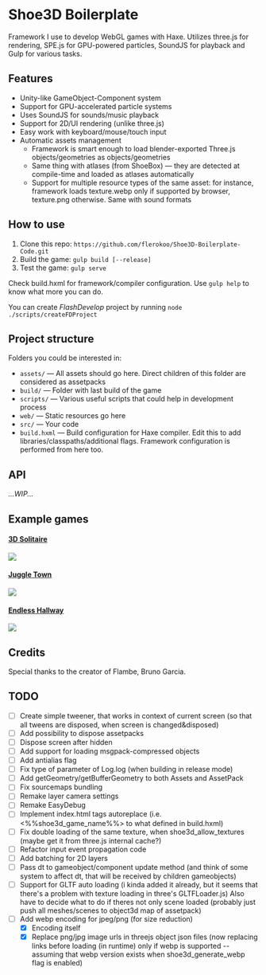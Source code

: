 # Shoe3D Boilerplate

Framework I use to develop WebGL games with Haxe. 
Utilizes three.js for rendering, SPE.js for GPU-powered particles, SoundJS for playback and Gulp for various tasks.


## Features

* Unity-like GameObject-Component system
* Support for GPU-accelerated particle systems
* Uses SoundJS for sounds/music playback
* Support for 2D/UI rendering (unlike three.js)
* Easy work with keyboard/mouse/touch input
* Automatic assets management
    * Framework is smart enough to load blender-exported Three.js objects/geometries as objects/geometries
    * Same thing with atlases (from ShoeBox) — they are detected at compile-time and loaded as atlases automatically 
    * Support for multiple resource types of the same asset: for instance, framework loads texture.webp only if supported by browser, texture.png otherwise. Same with sound formats

## How to use

1) Clone this repo: `https://github.com/flerokoo/Shoe3D-Boilerplate-Code.git` 
2) Build the game: `gulp build [--release]`
3) Test the game: `gulp serve`

Check build.hxml for framework/compiler configuration.
Use `gulp help` to know what more you can do.

You can create _FlashDevelop_ project by running `node ./scripts/createFDProject`

## Project structure

Folders you could be interested in:
* `assets/` — All assets should go here. Direct children of this folder are considered as assetpacks
* `build/` — Folder with last build of the game
* `scripts/` — Various useful scripts that could help in development process
* `web/` — Static resources go here
* `src/` — Your code
* `build.hxml` — Build configuration for Haxe compiler. Edit this to add libraries/classpaths/additional flags. Framework configuration is performed from here too.


## API

_...WIP..._

## Example games

#### [3D Solitaire](https://play.famobi.com/3d-solitaire)
![](http://shodiev.ru/img/games/solitaire.jpg)

#### [Juggle Town](https://www.youtube.com/watch?v=q-AoEeA231w&feature=youtu.be)
![](http://shodiev.ru/games/juggletown/thumb.png)

#### [Endless Hallway](https://www.youtube.com/watch?v=ZS5KA8Joz70)
![](http://shodiev.ru/games/endlesshallway/thumb.png)


## Credits
Special thanks to the creator of Flambe, Bruno Garcia.


## TODO
- [ ] Create simple tweener, that works in context of current screen (so that all tweens are disposed, when screen is changed&disposed)
- [ ] Add possibility to dispose assetpacks
- [ ] Dispose screen after hidden
- [ ] Add support for loading msgpack-compressed objects
- [ ] Add antialias flag
- [ ] Fix type of parameter of Log.log (when building in release mode)
- [ ] Add getGeometry/getBufferGeometry to both  Assets and AssetPack
- [ ] Fix sourcemaps bundling
- [ ] Remake layer camera settings
- [ ] Remake EasyDebug
- [ ] Implement index.html tags autoreplace (i.e. <%%shoe3d_game_name%%> to what defined in build.hxml)
- [ ] Fix double loading of the same texture, when shoe3d_allow_textures (maybe get it from three.js internal cache?)
- [ ] Refactor input event propagation code
- [ ] Add batching for 2D layers
- [ ] Pass dt to gameobject/component update method (and think of some system to affect dt, that will be received by children gameobjects) 
- [ ] Support for GLTF auto loading (i kinda added it already, but it seems that there's a problem with texture loading in three's GLTFLoader.js) Also have to decide what to do if theres not only scene loaded (probably just push all meshes/scenes to object3d map of assetpack)
- [ ] Add webp encoding for jpeg/png (for size reduction)
    - [x] Encoding itself
    - [x] Replace png/jpg image urls in threejs object json files (now replacing links before loading (in runtime) only if webp is supported -- assuming that webp version exists when shoe3d_generate_webp flag is enabled)
